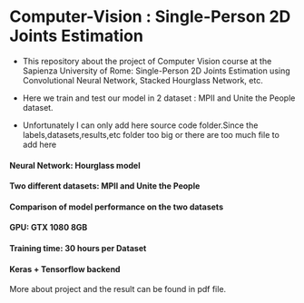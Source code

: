 # Computer-Vision : Single-Person 2D Joints Estimation
- This repository about the project of Computer Vision course at the Sapienza University of Rome: Single-Person 2D Joints Estimation using Convolutional Neural Network, Stacked Hourglass Network, etc.

- Here we train and test our model in 2 dataset : MPII and Unite the People dataset.
- Unfortunately I can only add here source code folder.Since the labels,datasets,results,etc folder too big or there are too much file to add here



#### Neural Network: Hourglass model
#### Two different datasets: MPII and Unite the People
#### Comparison of model performance on the two datasets
#### GPU: GTX 1080 8GB
#### Training time: 30 hours per Dataset
#### Keras + Tensorflow backend


More about project and the result can be found in pdf file.
